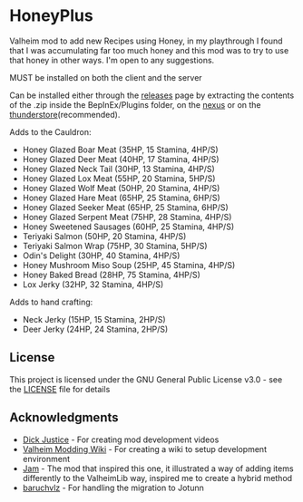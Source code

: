 ﻿# HoneyPlus  
Valheim mod to add new Recipes using Honey, in my playthrough I found that I was accumulating far too much honey and this mod was to try to use that honey in other ways. I'm open to any suggestions.  
    
MUST be installed on both the client and the server  
  
Can be installed either through the [releases](https://github.com/OhhLoz/HoneyPlus/releases) page by extracting the contents of the .zip inside the BepInEx/Plugins folder, on the [nexus](https://www.nexusmods.com/valheim/mods/2063) or on the [thunderstore](https://valheim.thunderstore.io/package/OhhLoz/HoneyPlus/)(recommended).  
  
Adds to the Cauldron:  
* Honey Glazed Boar Meat (35HP, 15 Stamina, 4HP/S)  
* Honey Glazed Deer Meat (40HP, 17 Stamina, 4HP/S)  
* Honey Glazed Neck Tail (30HP, 13 Stamina, 4HP/S)  
* Honey Glazed Lox Meat (55HP, 20 Stamina, 5HP/S)  
* Honey Glazed Wolf Meat (50HP, 20 Stamina, 4HP/S)  
* Honey Glazed Hare Meat (65HP, 25 Stamina, 6HP/S)  
* Honey Glazed Seeker Meat (65HP, 25 Stamina, 6HP/S)  
* Honey Glazed Serpent Meat (75HP, 28 Stamina, 4HP/S)  
* Honey Sweetened Sausages (60HP, 25 Stamina, 4HP/S)  
* Teriyaki Salmon (50HP, 20 Stamina, 4HP/S)  
* Teriyaki Salmon Wrap (75HP, 30 Stamina, 5HP/S)  
* Odin's Delight (30HP, 40 Stamina, 4HP/S)  
* Honey Mushroom Miso Soup (25HP, 45 Stamina, 4HP/S)  
* Honey Baked Bread (28HP, 75 Stamina, 4HP/S)  
* Lox Jerky (32HP, 32 Stamina, 4HP/S)  
  
Adds to hand crafting:  
* Neck Jerky (15HP, 15 Stamina, 2HP/S)  
* Deer Jerky (24HP, 24 Stamina, 2HP/S)  
  
## License  
  
This project is licensed under the GNU General Public License v3.0 - see the [LICENSE](https://github.com/OhhLoz/HoneyPlus/blob/master/LICENSE) file for details  
  
## Acknowledgments  
  
* [Dick Justice](https://www.youtube.com/channel/UCQmgRGWDJFXVYoin2UzUt7Q) - For creating mod development videos  
* [Valheim Modding Wiki](https://github.com/Valheim-Modding/Wiki/wiki) - For creating a wiki to setup development environment  
* [Jam](https://github.com/RandyKnapp/ValheimMods/tree/main/Jam) - The mod that inspired this one, it illustrated a way of adding items differently to the ValheimLib way, inspired me to create a hybrid method  
* [baruchvlz](https://github.com/baruchvlz) - For handling the migration to Jotunn  
